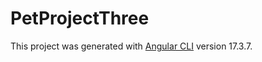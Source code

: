# PetProjectThree

This project was generated with [Angular CLI](https://github.com/angular/angular-cli) version 17.3.7.
